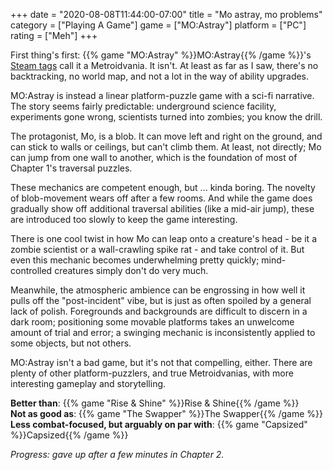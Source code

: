 +++
date = "2020-08-08T11:44:00-07:00"
title = "Mo astray, mo problems"
category = ["Playing A Game"]
game = ["MO:Astray"]
platform = ["PC"]
rating = ["Meh"]
+++

First thing's first: {{% game "MO:Astray" %}}MO:Astray{{% /game %}}'s <a href="https://store.steampowered.com/app/1104660/MOAstray/">Steam tags</a> call it a Metroidvania.  It isn't.  At least as far as I saw, there's no backtracking, no world map, and not a lot in the way of ability upgrades.

MO:Astray is instead a linear platform-puzzle game with a sci-fi narrative.  The story seems fairly predictable: underground science facility, experiments gone wrong, scientists turned into zombies; you know the drill.

The protagonist, Mo, is a blob.  It can move left and right on the ground, and can stick to walls or ceilings, but can't climb them.  At least, not directly; Mo can jump from one wall to another, which is the foundation of most of Chapter 1's traversal puzzles.

These mechanics are competent enough, but ... kinda boring.  The novelty of blob-movement wears off after a few rooms.  And while the game does gradually show off additional traversal abilities (like a mid-air jump), these are introduced too slowly to keep the game interesting.

There is one cool twist in how Mo can leap onto a creature's head - be it a zombie scientist or a wall-crawling spike rat - and take control of it.  But even this mechanic becomes underwhelming pretty quickly; mind-controlled creatures simply don't do very much.

Meanwhile, the atmospheric ambience can be engrossing in how well it pulls off the "post-incident" vibe, but is just as often spoiled by a general lack of polish.  Foregrounds and backgrounds are difficult to discern in a dark room; positioning some movable platforms takes an unwelcome amount of trial and error; a swinging mechanic is inconsistently applied to some objects, but not others.

MO:Astray isn't a bad game, but it's not that compelling, either.  There are plenty of other platform-puzzlers, and true Metroidvanias, with more interesting gameplay and storytelling.

<b>Better than</b>: {{% game "Rise &amp; Shine" %}}Rise &amp; Shine{{% /game %}}  
<b>Not as good as</b>: {{% game "The Swapper" %}}The Swapper{{% /game %}}  
<b>Less combat-focused, but arguably on par with</b>: {{% game "Capsized" %}}Capsized{{% /game %}}

<i>Progress: gave up after a few minutes in Chapter 2.</i>
